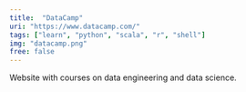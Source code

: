 ```yaml
---
title:  "DataCamp"
uri: "https://www.datacamp.com/"
tags: ["learn", "python", "scala", "r", "shell"]
img: "datacamp.png"
free: false
---
```


Website with courses on data engineering and data science.